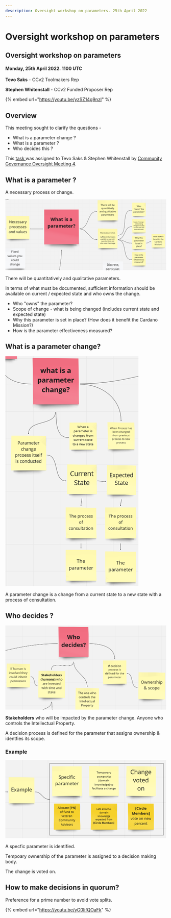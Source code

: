 ```yaml
---
description: Oversight workshop on parameters. 25th April 2022
---
```


# Oversight workshop on parameters

## Oversight workshop on parameters

#### Monday, 25th April 2022. 1100 UTC

**Tevo Saks** - CCv2 Toolmakers Rep

**Stephen Whitenstall** - CCv2 Funded Proposer Rep

{% embed url="https://youtu.be/yzSZ14g9nzI" %}

## Overview

This meeting sought to clarify the questions -

* What is a parameter change ?
* What is a parameter ?
* Who decides this ?

This [task ](https://github.com/Catalyst-Auditing/Community-Governance-Oversight-Coordination/issues/67)was assigned to Tevo Saks & Stephen Whitenstall by [Community Governance Oversight Meeting 4](https://quality-assurance-dao.gitbook.io/community-governance-oversight/project-management/meetings-and-town-halls/f7-meeting-3-7th-april-2022#5.4-governance-parameters).

## What is a parameter ?

A necessary process or change.

![What is a parameter change ?](<../../.gitbook/assets/Screenshot 2022-05-03 100117.png>)

There will be quantitatively and qualitative parameters.

In terms of what must be documented, sufficient information should be available on current / expected state and who owns the change.

* Who "owns" the parameter?
* Scope of change - what is being changed (includes current state and expected state)
* Why this parameter is set in place? (How does it benefit the Cardano Mission?)
* How is the parameter effectiveness measured?

## **What is a parameter change?**

![](<../../.gitbook/assets/Screenshot 2022-05-03 134921.png>)

A parameter change is a change from a current state to a new state with a process of consultation.

## Who decides ?

![](<../../.gitbook/assets/Screenshot 2022-05-04 101539.png>)

**Stakeholders** who will be impacted by the parameter change. Anyone who controls the Intellectual Property.

A decision process is defined for the parameter that assigns ownership & identfies its scope.

### Example

![](<../../.gitbook/assets/Screenshot 2022-05-04 101946.png>)

A specfic parameter is identified.

Tempoary ownership of the parameter is assigned to a decision making body.

The change is voted on.

## How to make decisions in quorum?

Preference for a prime number to avoid vote splits.

{% embed url="https://youtu.be/yG0lifQOaFk" %}

